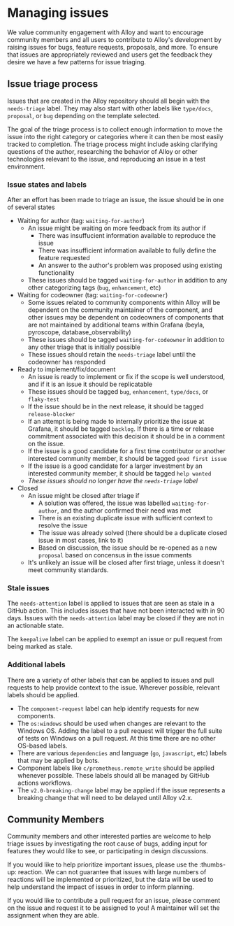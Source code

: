 # Managing issues

We value community engagement with Alloy and want to encourage community members and all users to contribute to Alloy's
development by raising issues for bugs, feature requests, proposals, and more. To ensure that issues are appropriately
reviewed and users get the feedback they desire we have a few patterns for issue triaging.

## Issue triage process

Issues that are created in the Alloy repository should all begin with the `needs-triage` label.
They may also start with other labels like `type/docs`, `proposal`, or `bug` depending on the template selected.

The goal of the triage process is to collect enough information to move the issue into the right category or categories
where it can then be most easily tracked to completion. The triage process might include asking clarifying questions of the author,
researching the behavior of Alloy or other technologies relevant to the issue, and reproducing an issue in a test environment.

### Issue states and labels

After an effort has been made to triage an issue, the issue should be in one of several states

* Waiting for author (tag: `waiting-for-author`)
  * An issue might be waiting on more feedback from its author if
    * There was insuffucient information available to reproduce the issue
    * There was insufficient information available to fully define the feature requested
    * An answer to the author's problem was proposed using existing functionality
  * These issues should be tagged `waiting-for-author` in addition to any other categorizing tags (`bug`, `enhancement`, etc)
* Waiting for codeowner (tag: `waiting-for-codeowner`)
  * Some issues related to community components within Alloy will be dependent on the community maintainer of the component, and other issues may be dependent on codeowners of components that are not maintained by additional teams within Grafana (beyla, pyroscope, database_observability)
  * These issues should be tagged `waiting-for-codeowner` in addition to any other triage that is initially possible
  * These issues should retain the `needs-triage` label until the codeowner has responded
* Ready to implement/fix/document
  * An issue is ready to implement or fix if the scope is well understood, and if it is an issue it should be replicatable
  * These issues should be tagged `bug`, `enhancement`, `type/docs`, or `flaky-test`
  * If the issue should be in the next release, it should be tagged `release-blocker`
  * If an attempt is being made to internally prioritize the issue at Grafana, it should be tagged `backlog`. If there is a time or release commitment associated with this decision it should be in a comment on the issue.
  * If the issue is a good candidate for a first time contributor or another interested community member, it should be tagged `good first issue`
  * If the issue is a good candidate for a larger investment by an interested community member, it should be tagged `help wanted`
  * *These issues should no longer have the `needs-triage` label*
* Closed
  * An issue might be closed after triage if
    * A solution was offered, the issue was labelled `waiting-for-author`, and the author confirmed their need was met
    * There is an existing duplicate issue with sufficient context to resolve the issue
    * The issue was already solved (there should be a duplicate closed issue in most cases, link to it)
    * Based on discussion, the issue should be re-opened as a new `proposal` based on concensus in the issue comments
  * It's unlikely an issue will be closed after first triage, unless it doesn't meet community standards.

### Stale issues

The `needs-attention` label is applied to issues that are seen as stale in a GitHub action.
This includes issues that have not been interacted with in 90 days.
Issues with the `needs-attention` label may be closed if they are not in an actionable state.  

The `keepalive` label can be applied to exempt an issue or pull request from being marked as stale.

### Additional labels

There are a variety of other labels that can be applied to issues and pull requests to help provide context to the issue. Wherever possible, relevant labels should be applied.

* The `component-request` label can help identify requests for new components.
* The `os:windows` should be used when changes are relevant to the Windows OS.
Adding the label to a pull request will trigger the full suite of tests on Windows on a pull request.
At this time there are no other OS-based labels.
* There are various `dependencies` and language (`go`, `javascript`, etc) labels that may be applied by bots.
* Component labels like `c/prometheus.remote_write` should be applied whenever possible. These labels should all be managed by GitHub actions workflows.
* The `v2.0-breaking-change` label may be applied if the issue represents a breaking change that will need to be delayed until Alloy v2.x.

## Community Members

Community members and other interested parties are welcome to help triage issues by investigating the root cause of bugs, adding input for
features they would like to see, or participating in design discussions.

If you would like to help prioritize important issues, please use the :thumbs-up: reaction.
We can not guarantee that issues with large numbers of reactions will be implemented or prioritized,
but the data will be used to help understand the impact of issues in order to inform planning.

If you would like to contribute a pull request for an issue, please comment on the issue and request
it to be assigned to you! A maintainer will set the assignment when they are able.